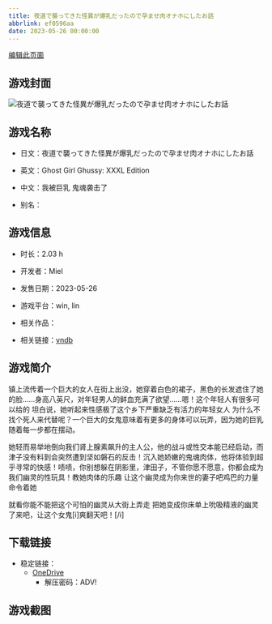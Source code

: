 ```yaml
---
title: 夜道で襲ってきた怪異が爆乳だったので孕ませ肉オナホにしたお話
abbrlink: ef0596aa
date: 2023-05-26 00:00:00
---
```

[编辑此页面](https://github.com/ACG-3/ADV3-source/blob/main/source/_posts/games/%E5%A4%9C%E9%81%93%E3%81%A7%E8%A5%B2%E3%81%A3%E3%81%A6%E3%81%8D%E3%81%9F%E6%80%AA%E7%95%B0%E3%81%8C%E7%88%86%E4%B9%B3%E3%81%A0%E3%81%A3%E3%81%9F%E3%81%AE%E3%81%A7%E5%AD%95%E3%81%BE%E3%81%9B%E8%82%89%E3%82%AA%E3%83%8A%E3%83%9B%E3%81%AB%E3%81%97%E3%81%9F%E3%81%8A%E8%A9%B1.md)

## 游戏封面

![夜道で襲ってきた怪異が爆乳だったので孕ませ肉オナホにしたお話](https://pan.timero.xyz/d/onedrive/img_lib_001/%E5%A4%9C%E9%81%93%E3%81%A7%E8%A5%B2%E3%81%A3%E3%81%A6%E3%81%8D%E3%81%9F%E6%80%AA%E7%95%B0%E3%81%8C%E7%88%86%E4%B9%B3%E3%81%A0%E3%81%A3%E3%81%9F%E3%81%AE%E3%81%A7%E5%AD%95%E3%81%BE%E3%81%9B%E8%82%89%E3%82%AA%E3%83%8A%E3%83%9B%E3%81%AB%E3%81%97%E3%81%9F%E3%81%8A%E8%A9%B1_cover.avif)


## 游戏名称

- 日文：夜道で襲ってきた怪異が爆乳だったので孕ませ肉オナホにしたお話
- 英文：Ghost Girl Ghussy: XXXL Edition
- 中文：我被巨乳 鬼魂袭击了

- 别名：


## 游戏信息

- 时长：2.03 h
- 开发者：Miel
- 发售日期：2023-05-26
- 游戏平台：win, lin
- 相关作品：

- 相关链接：[vndb](https://vndb.org/v44518)


## 游戏简介

镇上流传着一个巨大的女人在街上出没，她穿着白色的裙子，黑色的长发遮住了她的脸......身高八英尺，对年轻男人的鲜血充满了欲望......嗯！这个年轻人有很多可以给的 坦白说，她听起来性感极了这个乡下严重缺乏有活力的年轻女人 为什么不找个死人来代替呢？一个巨大的女鬼意味着有更多的身体可以玩弄，因为她的巨乳随着每一步都在摆动。

她轻而易举地倒向我们肾上腺素飙升的主人公，他的战斗或性交本能已经启动，而津子没有料到会突然遭到坚如磐石的反击！沉入她娇嫩的鬼魂肉体，他将体验到超乎寻常的快感！啧啧，你别想躲在阴影里，津田子，不管你愿不愿意，你都会成为我们幽灵的性玩具！教她肉体的乐趣 让这个幽灵成为你来世的妻子吧鸡巴的力量命令着她

就看你能不能把这个可怕的幽灵从大街上弄走 把她变成你床单上吮吸精液的幽灵了来吧，让这个女鬼[i]爽翻天吧！[/i]




## 下载链接

- 稳定链接：
    - [OneDrive](https://pan.timero.xyz/onedrive/adv_lib_001/%E5%A4%9C%E9%81%93%E3%81%A7%E8%A5%B2%E3%81%A3%E3%81%A6%E3%81%8D%E3%81%9F%E6%80%AA%E7%95%B0%E3%81%8C%E7%88%86%E4%B9%B3%E3%81%A0%E3%81%A3%E3%81%9F%E3%81%AE%E3%81%A7%E5%AD%95%E3%81%BE%E3%81%9B%E8%82%89%E3%82%AA%E3%83%8A%E3%83%9B%E3%81%AB%E3%81%97%E3%81%9F%E3%81%8A%E8%A9%B1)
        - 解压密码：ADV!



## 游戏截图


